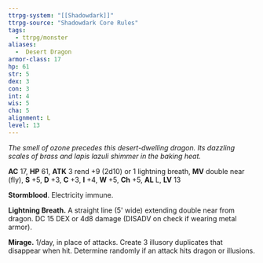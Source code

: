 ```yaml
---
ttrpg-system: "[[Shadowdark]]"
ttrpg-source: "Shadowdark Core Rules"
tags:
  - ttrpg/monster
aliases:
  -  Desert Dragon
armor-class: 17
hp: 61
str: 5
dex: 3
con: 3
int: 4
wis: 5
cha: 5
alignment: L
level: 13
---
```


_The smell of ozone precedes this desert-dwelling dragon. Its dazzling scales of brass and lapis lazuli shimmer in the baking heat._

**AC** 17, **HP** 61, **ATK** 3 rend +9 (2d10) or 1 lightning breath, **MV** double near (fly), **S** +5, **D** +3, **C** +3, **I** +4, **W** +5, **Ch** +5, **AL** L, **LV** 13

**Stormblood**. Electricity immune. 

**Lightning Breath.** A straight line (5' wide) extending double near from dragon. DC 15 DEX or 4d8 damage (DISADV on check if wearing metal armor). 

**Mirage.** 1/day, in place of attacks. Create 3 illusory duplicates that disappear when hit. Determine randomly if an attack hits dragon or illusions.

